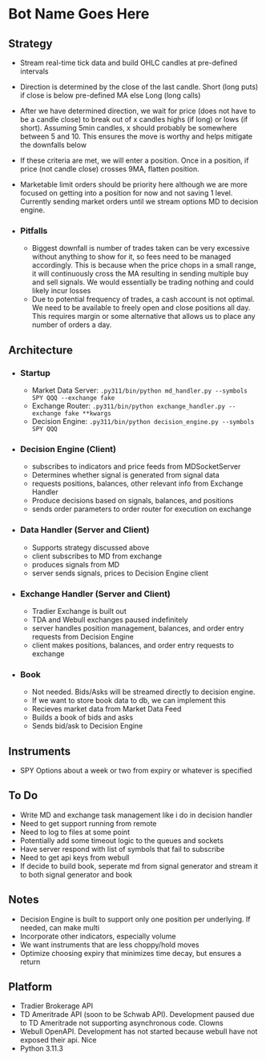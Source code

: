 # Bot Name Goes Here

## Strategy

* Stream real-time tick data and build OHLC candles at pre-defined intervals
* Direction is determined by the close of the last candle. Short (long puts) if close is below  pre-defined MA else Long (long calls)
* After we have determined direction, we wait for price (does not have to be a candle close) to break out of x candles highs (if long) or lows (if short). Assuming 5min candles, x should probably be somewhere between 5 and 10. This ensures the move is worthy and helps mitigate the downfalls below
* If these criteria are met, we will enter a position. Once in a position, if price (not candle close) crosses 9MA, flatten position.
* Marketable limit orders should be priority here although we are more focused on getting into a position for now and not saving 1 level. Currently sending market orders until we stream options MD to decision engine.

* ### Pitfalls

  * Biggest downfall is number of trades taken can be very excessive without anything to show for it, so fees need to be managed accordingly. This is because when the price chops in a small range, it will continuously cross the MA resulting in sending multiple buy and sell signals. We would essentially be trading nothing and could likely incur losses
  * Due to potential frequency of trades, a cash account is not optimal. We need to be available to freely open and close positions all day. This requires margin or some alternative that allows us to place any number of orders a day.

## Architecture

* ### Startup

  * Market Data Server: `.py311/bin/python md_handler.py --symbols SPY QQQ --exchange fake`
  * Exchange Router: `.py311/bin/python exchange_handler.py --exchange fake **kwargs`
  * Decision Engine: `.py311/bin/python decision_engine.py --symbols SPY QQQ`
  
* ### Decision Engine (Client)

  * subscribes to indicators and price feeds from MDSocketServer
  * Determines whether signal is generated from signal data
  * requests positions, balances, other relevant info from Exchange Handler
  * Produce decisions based on signals, balances, and positions
  * sends order parameters to order router for execution on exchange

* ### Data Handler (Server and Client)

  * Supports strategy discussed above
  * client subscribes to MD from exchange
  * produces signals from MD
  * server sends signals, prices to Decision Engine client

* ### Exchange Handler (Server and Client)

  * Tradier Exchange is built out
  * TDA and Webull exchanges paused indefinitely
  * server handles position management, balances, and order entry requests from Decision Engine
  * client makes positions, balances, and order entry requests to exchange

* ### Book

  * Not needed. Bids/Asks will be streamed directly to decision engine.
  * If we want to store book data to db, we can implement this
  * Recieves market data from Market Data Feed
  * Builds a book of bids and asks
  * Sends bid/ask to Decision Engine

## Instruments

* SPY Options about a week or two from expiry or whatever is specified

## To Do

* Write MD and exchange task management like i do in decision handler
* Need to get support running from remote
* Need to log to files at some point
* Potentially add some timeout logic to the queues and sockets
* Have server respond with list of symbols that fail to subscribe
* Need to get api keys from webull
* If decide to build book, seperate md from signal generator and stream it to both signal generator and book

## Notes

* Decision Engine is built to support only one position per underlying. If needed, can make multi
* Incorporate other indicators, especially volume
* We want instruments that are less choppy/hold moves
* Optimize choosing expiry that minimizes time decay, but ensures a return

## Platform

* Tradier Brokerage API
* TD Ameritrade API (soon to be Schwab API). Development paused due to TD Ameritrade not supporting asynchronous code. Clowns
* Webull OpenAPI. Development has not started because webull have not exposed their api. Nice
* Python 3.11.3

